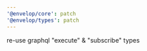 ```yaml
---
'@envelop/core': patch
'@envelop/types': patch
---
```


re-use graphql "execute" & "subscribe" types
